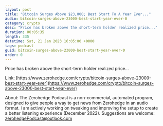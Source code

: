 ```yaml
---
layout: post
title: "Bitcoin Surges Above $23,000; Best Start To A Year Ever..."
audio: bitcoin-surges-above-23000-best-start-year-ever-0
category: crypto
desc: "Price has broken above the short-term holder realized price..."
duration: 00:05:35
length: 335
datetime: Sat, 21 Jan 2023 16:05:00 +0000
tags: podcast
guid: bitcoin-surges-above-23000-best-start-year-ever-0
order: 0
---
```

Price has broken above the short-term holder realized price...

Link: [https://www.zerohedge.com/crypto/bitcoin-surges-above-23000-best-start-year-ever](https://www.zerohedge.com/crypto/bitcoin-surges-above-23000-best-start-year-ever)

About: The Zerohedge Podcast is a non-commercial, automated program, designed to give people a way to get news from Zerohedge in an audio format.  I am actively working on tweaking and improving the setup to create a better listening experience (December 2022).  Suggestions are welcome: [zerohedgePodcast@outlook.com](mailto:zerohedgePodcast@outlook.com)